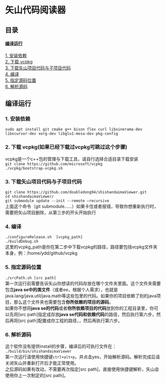 # 矢山代码阅读器
## 目录
#### [编译运行](##编译运行)     
[1. 安装依赖](###1.-安装依赖)    
[2. 下载 vcpkg](###2.-下载-vcpkg)     
[3. 下载矢山项目代码与子项目代码](###3.-下载矢山项目代码与子项目代码)     
[4. 编译](###4.-编译)     
[5. 指定源码位置](###5.-指定源码位置)     
[6. 解析源码](###6.-解析源码)     

## 编译运行
### 1. 安装依赖
`sudo apt install git cmake g++ bison flex curl libxinerama-dev libxcursor-dev xorg-dev libglu1-mesa-dev pkg-config`

### 2. 下载 vcpkg(如果已经下载过vcpkg可跳过这个步骤)
vcpkg是一个c++包的管理与下载工具，请自行选择合适目录下载安装   
`git clone https://github.com/microsoft/vcpkg`    
`./vcpkg/bootstrap-vcpkg.sh`    

### 3. 下载矢山项目代码与子项目代码
`git clone https://github.com/doubledong94/shishandaimaViewer.git`    
`cd shishandaimaViewer/`  
`git submodule update --init --remote –recursive`    
上面这个命令（git submodule......）如果卡住或者报错，导致你想重新执行时，需要把矢山项目删除，从第三步的开头开始执行
### 4. 编译
`./configureRelease.sh  [vcpkg_path]`  
`./buildDebug.sh `    
这里的vcpkg_path是你在第二步中下载vcpkg的路径，路径要包括vcpkg文件夹本身，例：/home/ydd/github/vcpkg

### 5. 指定源码位置
`./srcPath.sh [src path]`  
第一次运行前需要告诉矢山你想读的代码存放在哪个文件夹里面。这个文件夹需要包含**java se中的类文件**（或者ee，根据个人需求），也就是java.lang/java.util/java.math等这些包里的代码。如果你的项目依赖了别的java项目，那么这个文件夹也需要包含**你所依赖的项目的源码**。     
如果你不想将**java se的代码**或者**你所依赖项目的代码**放到你的工程目录里，你可以先将[src path]指定成存放**java se代码和依赖代码**的路径，然后执行第六步，然后再将[src path]配置成你工程的路径，，然后再执行第六步。


### 6. 解析源码
这个软件没有提供install的步骤，编译后的可执行文件在：
`./build/bin/shishandaimaViewer`     
第一次运行请使用快捷键`ctrl+alt+p`，并点击yes，开始解析源码。解析完成后请关闭矢山并重新打开后才能正常使用。       
之后源码如果有改动，不需要再次指定[src path]，直接使用快捷键解析，矢山会使用你上一次制定的[src path]。


